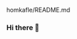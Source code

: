 homkafle/README.md
### Hi there 👋

<!--
**homkafle/homkafle** is a ✨ _special_ ✨ repository because its `README.md` (this file) appears on your GitHub profile.

I'm an Information Security Engineer working in Texas, USA. 

Here are some ideas to get you started:

- 🔭 I’m currently looking for my next adventure.
- 🌱 I’m currently learning Kubernetes Security
- 👯 I’m looking to collaborate on CI/CD Automation
- 🤔 I’m looking for help with ...
- 💬 Ping me about AppSec, Automation, Cloud Security, Kubernetes
- 📫 How to reach me: twitter.com/hom_kafle
- 😄 Roles I played: Teacher, Researcher, Administrator, Consultant, Ethical Hacker, AppSec Specialist.
- ⚡ Fun fact: I'm a Personal Trainer 
-->
